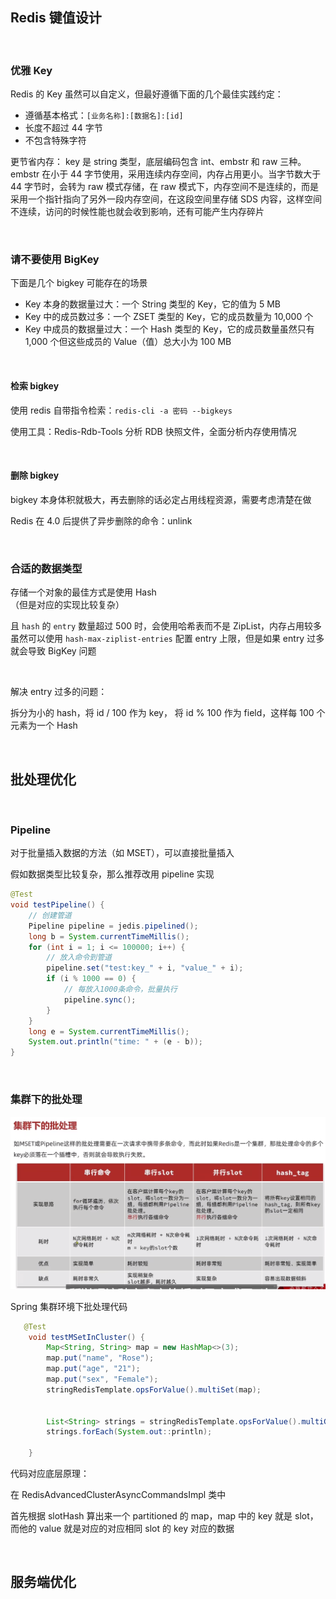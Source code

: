 ## Redis 键值设计

<br>

### 优雅 Key

Redis 的 Key 虽然可以自定义，但最好遵循下面的几个最佳实践约定：

- 遵循基本格式：`[业务名称]:[数据名]:[id]`
- 长度不超过 44 字节
- 不包含特殊字符

更节省内存： key 是 string 类型，底层编码包含 int、embstr 和 raw 三种。embstr 在小于 44 字节使用，采用连续内存空间，内存占用更小。当字节数大于 44 字节时，会转为 raw 模式存储，在 raw 模式下，内存空间不是连续的，而是采用一个指针指向了另外一段内存空间，在这段空间里存储 SDS 内容，这样空间不连续，访问的时候性能也就会收到影响，还有可能产生内存碎片

<br>

### 请不要使用 BigKey

下面是几个 bigkey 可能存在的场景

- Key 本身的数据量过大：一个 String 类型的 Key，它的值为 5 MB
- Key 中的成员数过多：一个 ZSET 类型的 Key，它的成员数量为 10,000 个
- Key 中成员的数据量过大：一个 Hash 类型的 Key，它的成员数量虽然只有 1,000 个但这些成员的 Value（值）总大小为 100 MB

<br>

#### 检索 bigkey

使用 redis 自带指令检索：`redis-cli -a 密码 --bigkeys`

使用工具：Redis-Rdb-Tools 分析 RDB 快照文件，全面分析内存使用情况

<br>

#### 删除 bigkey

bigkey 本身体积就极大，再去删除的话必定占用线程资源，需要考虑清楚在做

Redis 在 4.0 后提供了异步删除的命令：unlink

<br>

### 合适的数据类型

存储一个对象的最佳方式是使用 Hash  
（但是对应的实现比较复杂）

且 `hash` 的 `entry` 数量超过 500 时，会使用哈希表而不是 ZipList，内存占用较多  
虽然可以使用 `hash-max-ziplist-entries` 配置 entry 上限，但是如果 entry 过多就会导致 BigKey 问题

<br>

解决 entry 过多的问题：

拆分为小的 hash，将 id / 100 作为 key， 将 id % 100 作为 field，这样每 100 个元素为一个 Hash

<br>

## 批处理优化

<br>

### Pipeline

对于批量插入数据的方法（如 MSET），可以直接批量插入

假如数据类型比较复杂，那么推荐改用 pipeline 实现

```java
@Test
void testPipeline() {
    // 创建管道
    Pipeline pipeline = jedis.pipelined();
    long b = System.currentTimeMillis();
    for (int i = 1; i <= 100000; i++) {
        // 放入命令到管道
        pipeline.set("test:key_" + i, "value_" + i);
        if (i % 1000 == 0) {
            // 每放入1000条命令，批量执行
            pipeline.sync();
        }
    }
    long e = System.currentTimeMillis();
    System.out.println("time: " + (e - b));
}
```

<br>

### 集群下的批处理

![](./img/r11.png)

Spring 集群环境下批处理代码

```java
   @Test
    void testMSetInCluster() {
        Map<String, String> map = new HashMap<>(3);
        map.put("name", "Rose");
        map.put("age", "21");
        map.put("sex", "Female");
        stringRedisTemplate.opsForValue().multiSet(map);


        List<String> strings = stringRedisTemplate.opsForValue().multiGet(Arrays.asList("name", "age", "sex"));
        strings.forEach(System.out::println);

    }
```

代码对应底层原理：

在 RedisAdvancedClusterAsyncCommandsImpl 类中

首先根据 slotHash 算出来一个 partitioned 的 map，map 中的 key 就是 slot，而他的 value 就是对应的对应相同 slot 的 key 对应的数据

<br>

## 服务端优化
